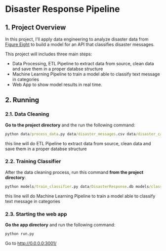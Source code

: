 # Disaster Response Pipeline


## 1. Project Overview

In this project, I'll apply data engineering to analyze disaster data from <a href="https://www.figure-eight.com/" target="_blank">Figure Eight</a> to build a model for an API that classifies disaster messages.


This project will includes three main steps:

- Data Processing, ETL Pipeline to extract data from source, clean data and save them in a proper databse structure 
- Machine Learning Pipeline to train a model able to classify text message in categories
- Web App to show model results in real time.




## 2. Running

### 2.1. Data Cleaning

**Go to the project directory** and the run the following command:

```bat
python data/process_data.py data/disaster_messages.csv data/disaster_categories.csv data/DisasterResponse.db
```
this line will do ETL Pipeline to extract data from source, clean data and save them in a proper databse structure


### 2.2. Training Classifier

After the data cleaning process, run this command **from the project directory**:

```bat
python models/train_classifier.py data/DisasterResponse.db models/classifier.pkl
```

this line will do Machine Learning Pipeline to train a model able to classify text message in categories



### 2.3. Starting the web app

**Go the app directory** and run the following command:


```bat
python run.py
```
Go to http://0.0.0.0:3001/

